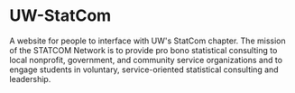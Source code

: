 # UW-StatCom
A website for people to interface with UW's StatCom chapter. The mission of the STATCOM Network is to provide pro bono statistical consulting to local nonprofit, government, and community service organizations and to engage students in voluntary, service-oriented statistical consulting and leadership.

